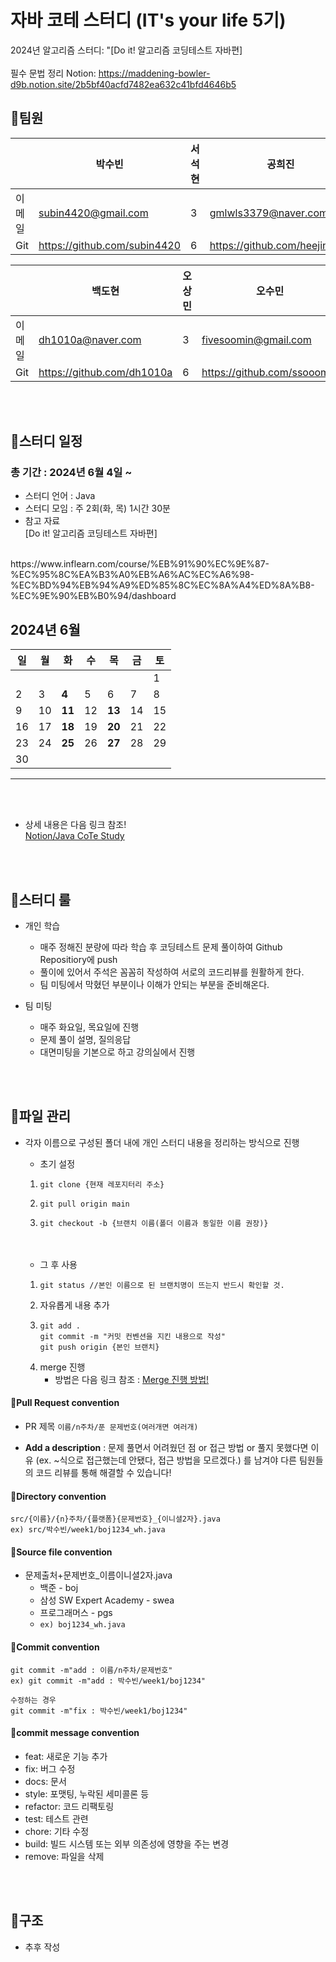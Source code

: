 # 자바 코테 스터디 (IT's your life 5기)
2024년 알고리즘 스터디: "[Do it! 알고리즘 코딩테스트 자바편]
<br>
<br>
필수 문법 정리 Notion: https://maddening-bowler-d9b.notion.site/2b5bf40acfd7482ea632c41bfd4646b5
## 📍팀원


|  | 박수빈 | 서석현 | 공희진 | 배광민 |
| --- | --- | --- | ---| ---|
| 이메일 | subin4420@gmail.com | 3 | gmlwls3379@naver.com | qoendqh@naver.com |
| Git | https://github.com/subin4420 | 6 | https://github.com/heejinkong | https://github.com/pangminwhere |

|  | 백도현 | 오상민 | 오수민 | 이보윤 |
| --- | --- | --- | ---| ---|
| 이메일 | dh1010a@naver.com | 3 |fivesoomin@gmail.com|qhdbs0802@naver.com|
| Git | https://github.com/dh1010a | 6 |https://github.com/ssooomm|https://github.com/BoyunLee|


<br>

<br>


## 📍스터디 일정
### 총 기간 : 2024년 6월 4일 ~ 

- 스터디 언어 : Java
- 스터디 모임 : 주 2회(화, 목) 1시간 30분
- 참고 자료
  <br>
  [Do it! 알고리즘 코딩테스트 자바편]
 <br>
  https://www.inflearn.com/course/%EB%91%90%EC%9E%87-%EC%95%8C%EA%B3%A0%EB%A6%AC%EC%A6%98-%EC%BD%94%EB%94%A9%ED%85%8C%EC%8A%A4%ED%8A%B8-%EC%9E%90%EB%B0%94/dashboard

<br>

## 2024년 6월

| 일 | 월 | 화 | 수 | 목 | 금 | 토 |
|----|----|----|----|----|----|----|
|    |    |    |    |    |    |  1 |
|  2 |  3 |  **4** |  5 |  6 |  7 |  8 |
|  9 | 10 | **11** | 12 | **13** | 14 | 15 |
| 16 | 17 | **18** | 19 | **20** | 21 | 22 |
| 23 | 24 | **25** | 26 | **27** | 28 | 29 |
| 30 |    |    |    |    |    |    |
<hr>
<br>
<br>

- 상세 내용은 다음 링크 참조!<br>
[Notion/Java CoTe Study](노션렝크)

<br>
<br>

## 📍스터디 룰
- 개인 학습
    - 매주 정해진 분량에 따라 학습 후 코딩테스트 문제 풀이하여 Github Repositiory에 push
    - 풀이에 있어서 주석은 꼼꼼히 작성하여 서로의 코드리뷰를 원활하게 한다.
    - 팀 미팅에서 막혔던 부분이나 이해가 안되는 부분을 준비해온다.
     
- 팀 미팅
    - 매주 화요일, 목요일에 진행
    - 문제 풀이 설명, 질의응답
    - 대면미팅을 기본으로 하고 강의실에서 진행

<br>
<br>

## 📍파일 관리
- 각자 이름으로 구성된 폴더 내에 개인 스터디 내용을 정리하는 방식으로 진행 <br>
  - 초기 설정
  1. ```
     git clone {현재 레포지터리 주소}
     ```
  2. ```
     git pull origin main
     ```
  3. ```
     git checkout -b {브랜치 이름(폴더 이름과 동일한 이름 권장)}
     ```
     <br>
     <br>

  - 그 후 사용
  1. ```
     git status //본인 이름으로 된 브랜치명이 뜨는지 반드시 확인할 것.
     ```
  2. 자유롭게 내용 추가
  3. ```
     git add .
     git commit -m "커밋 컨벤션을 지킨 내용으로 작성"
     git push origin {본인 브랜치}
     ```
  4. merge 진행<br>
     - 방법은 다음 링크 참조 : [Merge 진행 방법!](https://2l24algochallenge.notion.site/Merge-4f0f27f65df34f898e40a10a89041f14?pvs=4)
      
      
#### :ocean:Pull Request convention
- PR 제목 ```이름/n주차/푼 문제번호(여러개면 여러개)```

- <b>Add a description</b> : 문제 풀면서 어려웠던 점 or 접근 방법 or 풀지 못했다면 이유
  (ex. ~식으로 접근했는데 안됐다, 접근 방법을 모르겠다.) 를 남겨야 다른 팀원들의 코드 리뷰를 통해 해결할 수 있습니다!

#### :ocean:Directory convention
```
src/{이름}/{n}주차/{플랫폼}{문제번호}_{이니셜2자}.java
ex) src/박수빈/week1/boj1234_wh.java
```

#### :ocean:Source file convention
- 문제출처+문제번호_이름이니셜2자.java
  - 백준 - boj
  - 삼성 SW Expert Academy - swea
  - 프로그래머스 - pgs
  - ```ex) boj1234_wh.java```

#### :ocean:Commit convention
```
git commit -m"add : 이름/n주차/문제번호"
ex) git commit -m"add : 박수빈/week1/boj1234"

수정하는 경우
git commit -m"fix : 박수빈/week1/boj1234" 
```

#### :ocean:commit message convention
- feat: 새로운 기능 추가
- fix: 버그 수정
- docs: 문서
- style: 포맷팅, 누락된 세미콜론 등
- refactor: 코드 리팩토링
- test: 테스트 관련
- chore: 기타 수정
- build: 빌드 시스템 또는 외부 의존성에 영향을 주는 변경
- remove: 파일을 삭제

<br>
<br>

## 📍구조
- 추후 작성

```


    
```

<br>
<br>
